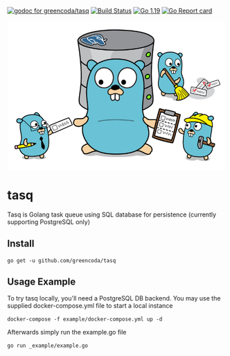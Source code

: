 [![godoc for greencoda/tasq][godoc-badge]][godoc-url]
[![Build Status][actions-badge]][actions-url]
[![Go 1.19][goversion-badge]][goversion-url]
[![Go Report card][goreportcard-badge]][goreportcard-url]

<p align="center"><img src=".github/splash_image.png" width="500"></p>

# tasq

Tasq is Golang task queue using SQL database for persistence (currently supporting PostgreSQL only)

## Install

```shell
go get -u github.com/greencoda/tasq
```

## Usage Example

To try tasq locally, you'll need a PostgreSQL DB backend. You may use the supplied docker-compose.yml file to start a local instance
```shell
docker-compose -f example/docker-compose.yml up -d
```

Afterwards simply run the example.go file
```shell
go run _example/example.go
```

[godoc-badge]: https://pkg.go.dev/badge/github.com/greencoda/tasq
[godoc-url]: https://pkg.go.dev/github.com/greencoda/tasq
[actions-badge]: https://github.com/greencoda/tasq/actions/workflows/test.yml/badge.svg
[actions-url]: https://github.com/greencoda/tasq/actions/workflows/test.yml
[goversion-badge]: https://img.shields.io/badge/Go-1.19-%2300ADD8?logo=go
[goversion-url]: https://golang.org/doc/go1.19
[goreportcard-badge]: https://goreportcard.com/badge/github.com/greencoda/tasq
[goreportcard-url]: https://goreportcard.com/report/github.com/greencoda/tasq

